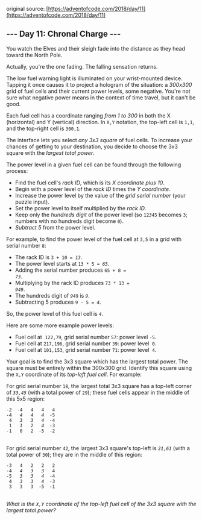 original source: [https://adventofcode.com/2018/day/11](https://adventofcode.com/2018/day/11)
## --- Day 11: Chronal Charge ---
You watch the Elves and their sleigh fade into the distance as they head toward the North Pole.

Actually, you're the one fading. The falling sensation returns.

The low fuel warning light is illuminated on your wrist-mounted device. Tapping it once causes it to project a hologram of the situation: a <em>300x300</em> grid of fuel cells and their current power levels, some negative. You're not sure what negative power means in the context of time travel, but it can't be good.

Each fuel cell has a coordinate ranging <em>from 1 to 300</em> in both the X (horizontal) and Y (vertical) direction.  In <code>X,Y</code> notation, the top-left cell is <code>1,1</code>, and the top-right cell is <code>300,1</code>.

The interface lets you select <em>any 3x3 square</em> of fuel cells. To increase your chances of getting to your destination, you decide to choose the 3x3 square with the <em>largest total power</em>.

The power level in a given fuel cell can be found through the following process:


 - Find the fuel cell's <em>rack ID</em>, which is its <em>X coordinate plus 10</em>.
 - Begin with a power level of the <em>rack ID</em> times the <em>Y coordinate</em>.
 - Increase the power level by the value of the <em>grid serial number</em> (your puzzle input).
 - Set the power level to itself multiplied by the <em>rack ID</em>.
 - Keep only the <em>hundreds digit</em> of the power level (so <code>12<em>3</em>45</code> becomes <code>3</code>; numbers with no hundreds digit become <code>0</code>).
 - <em>Subtract 5</em> from the power level.

For example, to find the power level of the fuel cell at <code>3,5</code> in a grid with serial number <code>8</code>:


 - The rack ID is <code>3 + 10 = <em>13</em></code>.
 - The power level starts at <code>13 * 5 = <em>65</em></code>.
 - Adding the serial number produces <code>65 + 8 = <em>73</em></code>.
 - Multiplying by the rack ID produces <code>73 * 13 = <em>949</em></code>.
 - The hundreds digit of <code><em>9</em>49</code> is <code><em>9</em></code>.
 - Subtracting 5 produces <code>9 - 5 = <em>4</em></code>.

So, the power level of this fuel cell is <code><em>4</em></code>.

Here are some more example power levels:


 - Fuel cell at  <code>122,79</code>, grid serial number <code>57</code>: power level <code>-5</code>.
 - Fuel cell at <code>217,196</code>, grid serial number <code>39</code>: power level  <code>0</code>.
 - Fuel cell at <code>101,153</code>, grid serial number <code>71</code>: power level  <code>4</code>.

Your goal is to find the 3x3 square which has the largest total power. The square must be entirely within the 300x300 grid. Identify this square using the <code>X,Y</code> coordinate of its <em>top-left fuel cell</em>. For example:

For grid serial number <code>18</code>, the largest total 3x3 square has a top-left corner of <code><em>33,45</em></code> (with a total power of <code>29</code>); these fuel cells appear in the middle of this 5x5 region:

<pre>
<code>-2  -4   4   4   4
-4  <em> 4   4   4  </em>-5
 4  <em> 3   3   4  </em>-4
 1  <em> 1   2   4  </em>-3
-1   0   2  -5  -2
</code>
</pre>

For grid serial number <code>42</code>, the largest 3x3 square's top-left is <code><em>21,61</em></code> (with a total power of <code>30</code>); they are in the middle of this region:

<pre>
<code>-3   4   2   2   2
-4  <em> 4   3   3  </em> 4
-5  <em> 3   3   4  </em>-4
 4  <em> 3   3   4  </em>-3
 3   3   3  -5  -1
</code>
</pre>

<em>What is the <code>X,Y</code> coordinate of the top-left fuel cell of the 3x3 square with the largest total power?</em>


